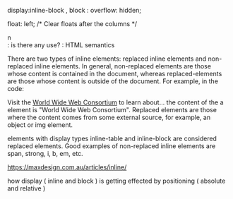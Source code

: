 display:inline-block  , block : 
overflow: hidden;

 float: left;
/* Clear floats after the columns */



<article> n <section> : is there any use?  : HTML semantics




There are two types of inline elements: replaced inline elements and non-replaced inline elements. In general, non-replaced elements are those whose content is contained in the document, whereas replaced-elements are those whose content is outside of the document. For example, in the code:

Visit the <a href="http://www.w3.org/">World Wide Web Consortium</a> to learn about... 
the content of the a element is "World Wide Web Consortium". Replaced elements are those where the content comes from some external source, for example, an object or img element.

elements with display types inline-table and inline-block are considered replaced elements.
Good examples of non-replaced inline elements are span, strong, i, b, em, etc.


https://maxdesign.com.au/articles/inline/


how display ( inline and block ) is getting effected by positioning ( absolute and relative )


